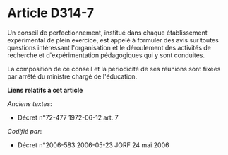 # Article D314-7

Un conseil de perfectionnement, institué dans chaque établissement expérimental de plein exercice, est appelé à formuler des
avis sur toutes questions intéressant l'organisation et le déroulement des activités de recherche et d'expérimentation
pédagogiques qui y sont conduites.

La composition de ce conseil et la périodicité de ses réunions sont fixées par arrêté du ministre chargé de l'éducation.

**Liens relatifs à cet article**

_Anciens textes_:

  - Décret n°72-477 1972-06-12 art. 7

_Codifié par_:

  - Décret n°2006-583 2006-05-23 JORF 24 mai 2006
